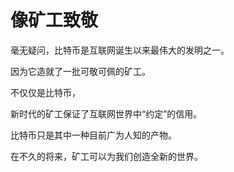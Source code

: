 # 像矿工致敬

毫无疑问，比特币是互联网诞生以来最伟大的发明之一。

因为它造就了一批可敬可佩的矿工。

不仅仅是比特币，

新时代的矿工保证了互联网世界中“约定”的信用。

比特币只是其中一种目前广为人知的产物。

在不久的将来，矿工可以为我们创造全新的世界。

